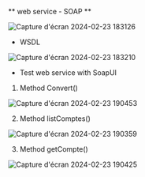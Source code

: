 ** web service - SOAP **

![Capture d'écran 2024-02-23 183126](https://github.com/maatoub/Web-service/assets/101108969/6640d465-c78f-47a1-97ed-0e9497a8b3ce)

* WSDL
   
![Capture d'écran 2024-02-23 183210](https://github.com/maatoub/Web-service/assets/101108969/e1a98fce-994a-454c-b0af-58cf60d80f1b)

* Test web service with SoapUI
  
1. Method Convert()

![Capture d'écran 2024-02-23 190453](https://github.com/maatoub/Web-service/assets/101108969/9f991a84-04f6-4584-ab88-14ef841a1527)

2. Method listComptes() 

![Capture d'écran 2024-02-23 190359](https://github.com/maatoub/Web-service/assets/101108969/f07cea86-7ff2-4411-9a84-07173f5fed06)

3. Method getCompte() 

![Capture d'écran 2024-02-23 190425](https://github.com/maatoub/Web-service/assets/101108969/51e9104f-9a18-4835-9e27-f05de0e5034b)
